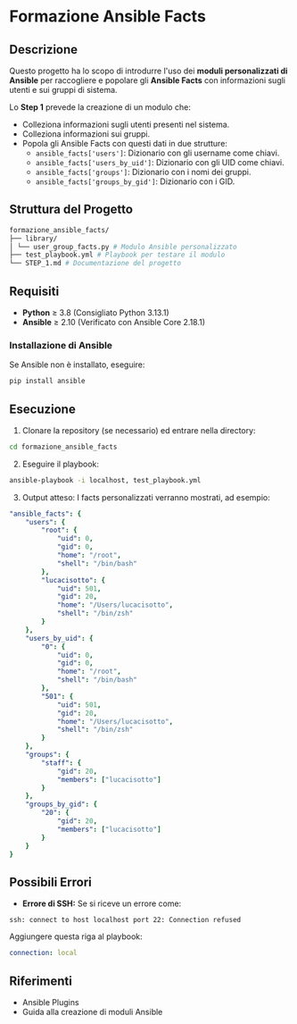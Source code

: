 # Formazione Ansible Facts

## Descrizione
Questo progetto ha lo scopo di introdurre l'uso dei **moduli personalizzati di Ansible** per raccogliere e popolare gli **Ansible Facts** con informazioni sugli utenti e sui gruppi di sistema.

Lo **Step 1** prevede la creazione di un modulo che:
- Colleziona informazioni sugli utenti presenti nel sistema.
- Colleziona informazioni sui gruppi.
- Popola gli Ansible Facts con questi dati in due strutture:
  - `ansible_facts['users']`: Dizionario con gli username come chiavi.
  - `ansible_facts['users_by_uid']`: Dizionario con gli UID come chiavi.
  - `ansible_facts['groups']`: Dizionario con i nomi dei gruppi.
  - `ansible_facts['groups_by_gid']`: Dizionario con i GID.

## Struttura del Progetto

```bash
formazione_ansible_facts/ 
├── library/ 
│ └── user_group_facts.py # Modulo Ansible personalizzato 
├── test_playbook.yml # Playbook per testare il modulo 
└── STEP_1.md # Documentazione del progetto
```

## Requisiti

- **Python** ≥ 3.8 (Consigliato Python 3.13.1)  
- **Ansible** ≥ 2.10 (Verificato con Ansible Core 2.18.1)  

### Installazione di Ansible
Se Ansible non è installato, eseguire:

```bash
pip install ansible
```

## Esecuzione

1. Clonare la repository (se necessario) ed entrare nella directory:
```bash
cd formazione_ansible_facts
```

2. Eseguire il playbook:
```bash
ansible-playbook -i localhost, test_playbook.yml
```

3. Output atteso:
I facts personalizzati verranno mostrati, ad esempio:
```yaml
"ansible_facts": {
    "users": {
        "root": {
            "uid": 0,
            "gid": 0,
            "home": "/root",
            "shell": "/bin/bash"
        },
        "lucacisotto": {
            "uid": 501,
            "gid": 20,
            "home": "/Users/lucacisotto",
            "shell": "/bin/zsh"
        }
    },
    "users_by_uid": {
        "0": {
            "uid": 0,
            "gid": 0,
            "home": "/root",
            "shell": "/bin/bash"
        },
        "501": {
            "uid": 501,
            "gid": 20,
            "home": "/Users/lucacisotto",
            "shell": "/bin/zsh"
        }
    },
    "groups": {
        "staff": {
            "gid": 20,
            "members": ["lucacisotto"]
        }
    },
    "groups_by_gid": {
        "20": {
            "gid": 20,
            "members": ["lucacisotto"]
        }
    }
}
```

## Possibili Errori

- **Errore di SSH:**
Se si riceve un errore come:
```vbnet
ssh: connect to host localhost port 22: Connection refused
```
Aggiungere questa riga al playbook:
```yaml
connection: local
```

## Riferimenti

- Ansible Plugins
- Guida alla creazione di moduli Ansible

